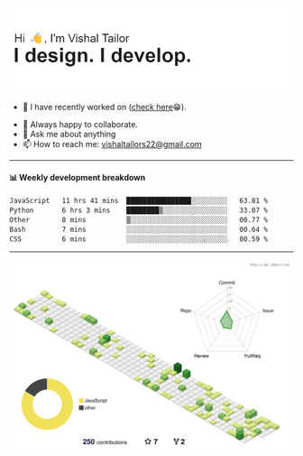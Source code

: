 ![Hi, I'm Vishal Tailor. I design. I develop.](https://github.com/vishaltailors/vishaltailors/blob/main/header.png?raw=true)

- 🔭 I have recently worked on ([check here](https://vishaltailor.com)😁).
<!-- - 🎦 Currently watching: JavaScript: The Hard Parts By Will Sentance. -->
- 👯 Always happy to collaborate.
- 💬 Ask me about anything
- 📫 How to reach me: <a href="mailto:vishaltailors22@gmail.com">vishaltailors22@gmail.com</a>

<hr /> 
<h4>📊 Weekly development breakdown</h4>
<!--START_SECTION:waka-->

```txt
JavaScript   11 hrs 41 mins  ████████████████░░░░░░░░░   63.81 %
Python       6 hrs 3 mins    ████████▒░░░░░░░░░░░░░░░░   33.07 %
Other        8 mins          ▒░░░░░░░░░░░░░░░░░░░░░░░░   00.77 %
Bash         7 mins          ░░░░░░░░░░░░░░░░░░░░░░░░░   00.64 %
CSS          6 mins          ░░░░░░░░░░░░░░░░░░░░░░░░░   00.59 %
```

<!--END_SECTION:waka-->
<hr /> 

![](./profile-3d-contrib/profile-green-animate.svg)
